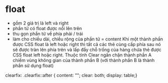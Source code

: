 # float

- gồm 2 giá trị là left và right
- phần tử có float được nổi lên trên
- thu gọn phần tử về phía phải / trái
- làm cho chiều dài, chiều rộng của phần tử = content
  Khi một thành phần được CSS float là left hoặc right thì tất cả các thẻ cùng cấp phía sau nó sẽ được tràn lên phía trên và lấp đầy chỗ trống của hàng chứa thẻ được CSS float left hoặc right.
  Thuộc tính Clear ngăn chặn thành phần A chiếm vùng không gian của thành phần B (với thành phần B là thành phần sử dụng float)

clearfix: .clearfix::after { content: ""; clear: both; display: table;}
